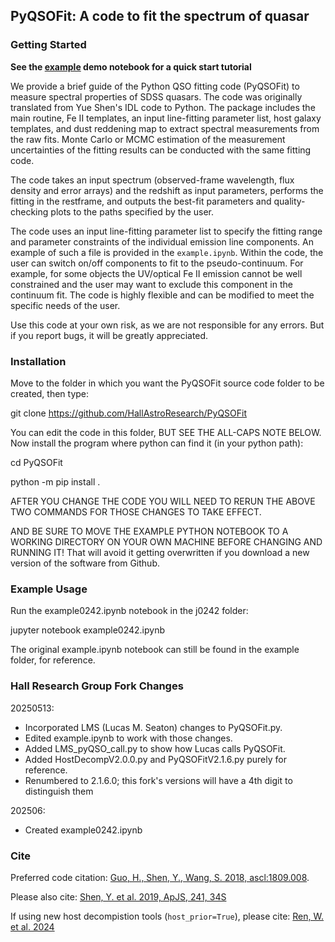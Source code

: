 ## PyQSOFit: A code to fit the spectrum of quasar  

### Getting Started

__See the [example](https://nbviewer.org/github/legolason/PyQSOFit/blob/master/example/example.ipynb) demo notebook for a quick start tutorial__

We provide a brief guide of the Python QSO fitting code (PyQSOFit) to measure spectral properties of SDSS quasars. The code was originally translated from Yue Shen's IDL code to Python. The package includes the main routine, Fe II templates, an input line-fitting parameter list, host galaxy templates, and dust reddening map to extract spectral measurements from the raw fits. Monte Carlo or MCMC estimation of the measurement uncertainties of the fitting results can be conducted with the same fitting code. 

The code takes an input spectrum (observed-frame wavelength, flux density and error arrays) and the redshift as input parameters, performs the fitting in the restframe, and outputs the best-fit parameters and quality-checking plots to the paths specified by the user. 

The code uses an input line-fitting parameter list to specify the fitting range and parameter constraints of the individual emission line components. An example of such a file is provided in the ``example.ipynb``. Within the code, the user can switch on/off components to fit to the pseudo-continuum. For example, for some objects the UV/optical Fe II emission cannot be well constrained and the user may want to exclude this component in the continuum fit. The code is highly flexible and can be modified to meet the specific needs of the user.

Use this code at your own risk, as we are not responsible for any errors. But if you report bugs, it will be greatly appreciated.


### Installation

Move to the folder in which you want the PyQSOFit source code folder to be created, then type:

git clone https://github.com/HallAstroResearch/PyQSOFit

You can edit the code in this folder, BUT SEE THE ALL-CAPS NOTE BELOW.  
Now install the program where python can find it (in your python path):

cd PyQSOFit

python -m pip install .

AFTER YOU CHANGE THE CODE YOU WILL NEED TO RERUN THE ABOVE TWO COMMANDS FOR THOSE CHANGES TO TAKE EFFECT.  

AND BE SURE TO MOVE THE EXAMPLE PYTHON NOTEBOOK TO A WORKING DIRECTORY ON YOUR OWN MACHINE BEFORE CHANGING AND RUNNING IT!  That will avoid it getting overwritten if you download a new version of the software from Github.


### Example Usage

Run the example0242.ipynb notebook in the j0242 folder:

jupyter notebook example0242.ipynb

The original example.ipynb notebook can still be found in the example folder, for reference.


### Hall Research Group Fork Changes

20250513:
- Incorporated LMS (Lucas M. Seaton) changes to PyQSOFit.py.
- Edited example.ipynb to work with those changes.
- Added LMS_pyQSO_call.py to show how Lucas calls PyQSOFit.
- Added HostDecompV2.0.0.py and PyQSOFitV2.1.6.py purely for reference.
- Renumbered to 2.1.6.0; this fork's versions will have a 4th digit to distinguish them

202506:
- Created example0242.ipynb


### Cite

Preferred code citation: [Guo, H., Shen, Y., Wang, S. 2018, ascl:1809.008](https://ui.adsabs.harvard.edu/abs/2018ascl.soft09008G/abstract).

Please also cite: [Shen, Y. et al. 2019, ApJS, 241, 34S](https://ui.adsabs.harvard.edu/abs/2019ApJS..241...34S/abstract)

If using new host decompistion tools (`host_prior=True`), please cite: [Ren, W. et al. 2024](https://ui.adsabs.harvard.edu/abs/2024arXiv240617598R/abstract)
